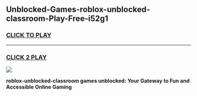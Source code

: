 
## Unblocked-Games-roblox-unblocked-classroom-Play-Free-i52g1
<h3>
<a href="https://premium76.site?title=roblox-unblocked-classroom&ref=18A1">CLICK TO PLAY</a></h3>
<hr>

<h3>
<a href="https://premium76.site?title=roblox-unblocked-classroom&ref=18A1">CLICK 2 PLAY</a>
  
</h3>

<a href="https://premium76.site?title=roblox-unblocked-classroom&ref=18A1"><img src="https://clearcache.store/games.png"></a>


**roblox-unblocked-classroom games unblocked: Your Gateway to Fun and Accessible Online Gaming**
